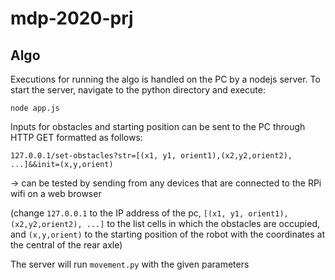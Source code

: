 # mdp-2020-prj

## Algo
Executions for running the algo is handled on the PC by a nodejs server. To start the server, navigate to the python directory and execute:
```
node app.js
```

Inputs for obstacles and starting position can be sent to the PC through HTTP GET formatted as follows:
```
127.0.0.1/set-obstacles?str=[(x1, y1, orient1),(x2,y2,orient2), ...]&&init=(x,y,orient)
```
-> can be tested by sending from any devices that are connected to the RPi wifi on a web browser

(change `127.0.0.1` to the IP address of the pc, `[(x1, y1, orient1),(x2,y2,orient2), ...]` to the list cells in which the obstacles are occupied, and `(x,y,orient)` to the starting position of the robot with the coordinates at the central of the rear axle)

The server will run `movement.py` with the given parameters
